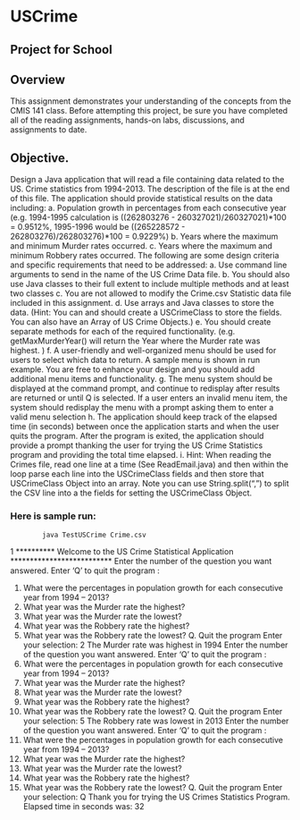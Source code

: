 # USCrime
## Project for School

## Overview
This assignment demonstrates your understanding of the concepts from the CMIS 141 class.
Before attempting this project, be sure you have completed all of the reading assignments, hands-on labs, discussions, and assignments to date.
## Objective.
Design a Java application that will read a file containing data related to the US. Crime statistics from 1994-2013. The description of the file is at the end of this file. The application should provide statistical results on the data including:
a. Population growth in percentages from each consecutive year (e.g. 1994-1995 calculation is ((262803276 - 260327021)/260327021)*100 = 0.9512%, 1995-1996 would be ((265228572 - 262803276)/262803276)*100 = 0.9229%)
b. Years where the maximum and minimum Murder rates occurred.
c. Years where the maximum and minimum Robbery rates occurred.
The following are some design criteria and specific requirements that need to be addressed:
a. Use command line arguments to send in the name of the US Crime Data file.
b. You should also use Java classes to their full extent to include multiple methods and at
least two classes
c. You are not allowed to modify the Crime.csv Statistic data file included in this
assignment.
d. Use arrays and Java classes to store the data. (Hint: You can and should create a
USCrimeClass to store the fields. You can also have an Array of US Crime Objects.)
e. You should create separate methods for each of the required functionality. (e.g.
getMaxMurderYear() will return the Year where the Murder rate was highest. )
f. A user-friendly and well-organized menu should be used for users to select which data
to return. A sample menu is shown in run example. You are free to enhance your design
and you should add additional menu items and functionality.
g. The menu system should be displayed at the command prompt, and continue to
redisplay after results are returned or until Q is selected. If a user enters an invalid menu item, the system should redisplay the menu with a prompt asking them to enter a valid menu selection
h. The application should keep track of the elapsed time (in seconds) between once the application starts and when the user quits the program. After the program is exited, the application should provide a prompt thanking the user for trying the US Crime Statistics program and providing the total time elapsed.
i. Hint: When reading the Crimes file, read one line at a time (See ReadEmail.java) and then within the loop parse each line into the USCrimeClass fields and then store that USCrimeClass Object into an array. Note you can use String.split(“,”) to split the CSV line into a the fields for setting the USCrimeClass Object.
### Here is sample run:
            java TestUSCrime Crime.csv
1
********** Welcome to the US Crime Statistical Application ************************** Enter the number of the question you want answered. Enter ‘Q’ to quit the program :
1. What were the percentages in population growth for each consecutive year from 1994 – 2013?
2. What year was the Murder rate the highest?
3. What year was the Murder rate the lowest?
4. What year was the Robbery rate the highest?
5. What year was the Robbery rate the lowest?
Q. Quit the program
Enter your selection: 2
The Murder rate was highest in 1994
Enter the number of the question you want answered. Enter ‘Q’ to quit the program :
1. What were the percentages in population growth for each consecutive year from 1994 – 2013?
2. What year was the Murder rate the highest?
3. What year was the Murder rate the lowest?
4. What year was the Robbery rate the highest?
5. What year was the Robbery rate the lowest?
Q. Quit the program
Enter your selection: 5
The Robbery rate was lowest in 2013
Enter the number of the question you want answered. Enter ‘Q’ to quit the program :
1. What were the percentages in population growth for each consecutive year from 1994 – 2013?
2. What year was the Murder rate the highest?
3. What year was the Murder rate the lowest?
4. What year was the Robbery rate the highest?
5. What year was the Robbery rate the lowest?
Q. Quit the program
Enter your selection: Q
Thank you for trying the US Crimes Statistics Program. Elapsed time in seconds was: 32

